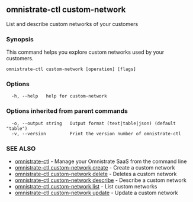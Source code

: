 ## omnistrate-ctl custom-network

List and describe custom networks of your customers

### Synopsis

This command helps you explore custom networks used by your customers.

```
omnistrate-ctl custom-network [operation] [flags]
```

### Options

```
  -h, --help   help for custom-network
```

### Options inherited from parent commands

```
  -o, --output string   Output format (text|table|json) (default "table")
  -v, --version         Print the version number of omnistrate-ctl
```

### SEE ALSO

- [omnistrate-ctl](omnistrate-ctl.md) - Manage your Omnistrate SaaS from the command line
- [omnistrate-ctl custom-network create](omnistrate-ctl_custom-network_create.md) - Create a custom network
- [omnistrate-ctl custom-network delete](omnistrate-ctl_custom-network_delete.md) - Deletes a custom network
- [omnistrate-ctl custom-network describe](omnistrate-ctl_custom-network_describe.md) - Describe a custom network
- [omnistrate-ctl custom-network list](omnistrate-ctl_custom-network_list.md) - List custom networks
- [omnistrate-ctl custom-network update](omnistrate-ctl_custom-network_update.md) - Update a custom network
